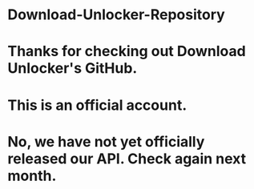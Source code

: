 # Download-Unlocker-Repository
# Thanks for checking out Download Unlocker's GitHub.
# This is an official account.

# 
# No, we have not yet officially released our API. Check again next month.

